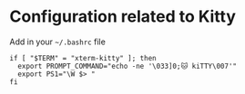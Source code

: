 # Configuration related to Kitty

Add in your `~/.bashrc` file

```
if [ "$TERM" = "xterm-kitty" ]; then
  export PROMPT_COMMAND="echo -ne '\033]0;🐱 kiTTY\007'"
  export PS1="\W $> "
fi
```
